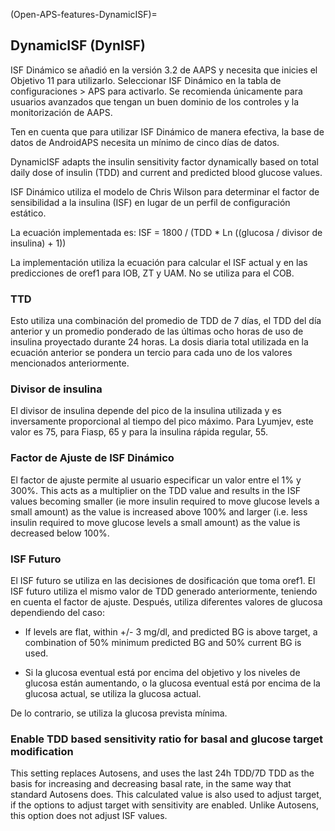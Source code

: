 (Open-APS-features-DynamicISF)=
## DynamicISF (DynISF)
ISF Dinámico se añadió en la versión 3.2 de AAPS y necesita que inicies el Objetivo 11 para utilizarlo. Seleccionar ISF Dinámico en la tabla de configuraciones > APS para activarlo. Se recomienda únicamente para usuarios avanzados que tengan un buen dominio de los controles y la monitorización de AAPS.

Ten en cuenta que para utilizar ISF Dinámico de manera efectiva, la base de datos de AndroidAPS necesita un mínimo de cinco días de datos.

DynamicISF adapts the insulin sensitivity factor dynamically based on total daily dose of insulin (TDD) and current and predicted blood glucose values.

ISF Dinámico utiliza el modelo de Chris Wilson para determinar el factor de sensibilidad a la insulina (ISF) en lugar de un perfil de configuración estático.

La ecuación implementada es: ISF = 1800 / (TDD * Ln ((glucosa / divisor de insulina) + 1))

La implementación utiliza la ecuación para calcular el ISF actual y en las predicciones de oref1 para IOB, ZT y UAM. No se utiliza para el COB.

### TTD
Esto utiliza una combinación del promedio de TDD de 7 días, el TDD del día anterior y un promedio ponderado de las últimas ocho horas de uso de insulina proyectado durante 24 horas. La dosis diaria total utilizada en la ecuación anterior se pondera un tercio para cada uno de los valores mencionados anteriormente.

### Divisor de insulina
El divisor de insulina depende del pico de la insulina utilizada y es inversamente proporcional al tiempo del pico máximo. Para Lyumjev, este valor es 75, para Fiasp, 65 y para la insulina rápida regular, 55.

### Factor de Ajuste de ISF Dinámico
El factor de ajuste permite al usuario especificar un valor entre el 1% y 300%. This acts as a multiplier on the TDD value and results in the ISF values becoming smaller (ie more insulin required to move glucose levels a small amount) as the value is increased above 100% and larger (i.e. less insulin required to move glucose levels a small amount) as the value is decreased below 100%.

### ISF Futuro

El ISF futuro se utiliza en las decisiones de dosificación que toma oref1. El ISF futuro utiliza el mismo valor de TDD generado anteriormente, teniendo en cuenta el factor de ajuste. Después, utiliza diferentes valores de glucosa dependiendo del caso:

* If levels are flat, within +/- 3 mg/dl, and predicted BG is above target, a combination of 50% minimum predicted BG and 50% current BG is used.

* Si la glucosa eventual está por encima del objetivo y los niveles de glucosa están aumentando, o la glucosa eventual está por encima de la glucosa actual, se utiliza la glucosa actual.

De lo contrario, se utiliza la glucosa prevista mínima.

### Enable TDD based sensitivity ratio for basal and glucose target modification

This setting replaces Autosens, and uses the last 24h TDD/7D TDD as the basis for increasing and decreasing basal rate, in the same way that standard Autosens does. This calculated value is also used to adjust target, if the options to adjust target with sensitivity are enabled. Unlike Autosens, this option does not adjust ISF values. 
